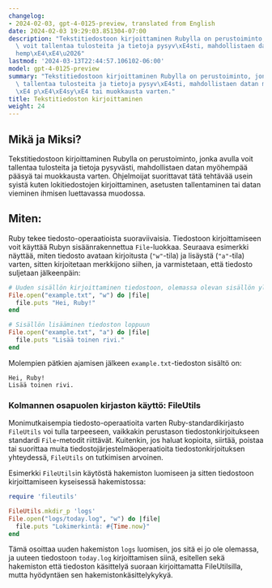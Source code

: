 ```yaml
---
changelog:
- 2024-02-03, gpt-4-0125-preview, translated from English
date: 2024-02-03 19:29:03.851304-07:00
description: "Tekstitiedostoon kirjoittaminen Rubylla on perustoiminto, jonka avulla\
  \ voit tallentaa tulosteita ja tietoja pysyv\xE4sti, mahdollistaen datan my\xF6\
  hemp\xE4\xE4\u2026"
lastmod: '2024-03-13T22:44:57.106102-06:00'
model: gpt-4-0125-preview
summary: "Tekstitiedostoon kirjoittaminen Rubylla on perustoiminto, jonka avulla voit\
  \ tallentaa tulosteita ja tietoja pysyv\xE4sti, mahdollistaen datan my\xF6hemp\xE4\
  \xE4 p\xE4\xE4sy\xE4 tai muokkausta varten."
title: Tekstitiedoston kirjoittaminen
weight: 24
---
```


## Mikä ja Miksi?
Tekstitiedostoon kirjoittaminen Rubylla on perustoiminto, jonka avulla voit tallentaa tulosteita ja tietoja pysyvästi, mahdollistaen datan myöhempää pääsyä tai muokkausta varten. Ohjelmoijat suorittavat tätä tehtävää usein syistä kuten lokitiedostojen kirjoittaminen, asetusten tallentaminen tai datan vieminen ihmisen luettavassa muodossa.

## Miten:
Ruby tekee tiedosto-operaatioista suoraviivaisia. Tiedostoon kirjoittamiseen voit käyttää Rubyn sisäänrakennettua `File`-luokkaa. Seuraava esimerkki näyttää, miten tiedosto avataan kirjoitusta (`"w"`-tila) ja lisäystä (`"a"`-tila) varten, sitten kirjoitetaan merkkijono siihen, ja varmistetaan, että tiedosto suljetaan jälkeenpäin:

```ruby
# Uuden sisällön kirjoittaminen tiedostoon, olemassa olevan sisällön ylikirjoittaminen
File.open("example.txt", "w") do |file|
  file.puts "Hei, Ruby!"
end

# Sisällön lisääminen tiedoston loppuun
File.open("example.txt", "a") do |file|
  file.puts "Lisää toinen rivi."
end
```
Molempien pätkien ajamisen jälkeen `example.txt`-tiedoston sisältö on:
```
Hei, Ruby!
Lisää toinen rivi.
```

### Kolmannen osapuolen kirjaston käyttö: FileUtils
Monimutkaisempia tiedosto-operaatioita varten Ruby-standardikirjasto `FileUtils` voi tulla tarpeeseen, vaikkakin perustason tiedostonkirjoitukseen standardi `File`-metodit riittävät. Kuitenkin, jos haluat kopioita, siirtää, poistaa tai suorittaa muita tiedostojärjestelmäoperaatioita tiedostonkirjoituksen yhteydessä, `FileUtils` on tutkimisen arvoinen.

Esimerkki `FileUtils`in käytöstä hakemiston luomiseen ja sitten tiedostoon kirjoittamiseen kyseisessä hakemistossa:
```ruby
require 'fileutils'

FileUtils.mkdir_p 'logs'
File.open("logs/today.log", "w") do |file|
  file.puts "Lokimerkintä: #{Time.now}"
end
```

Tämä osoittaa uuden hakemiston `logs` luomisen, jos sitä ei jo ole olemassa, ja uuteen tiedostoon `today.log` kirjoittamisen siinä, esitellen sekä hakemiston että tiedoston käsittelyä suoraan kirjoittamatta FileUtilsilla, mutta hyödyntäen sen hakemistonkäsittelykykyä.
